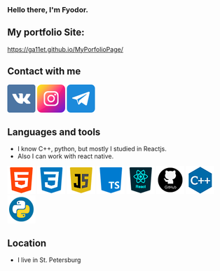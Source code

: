 ### Hello there, I'm Fyodor.

## My portfolio Site:
https://ga11et.github.io/MyPorfolioPage/

## Contact with me
[<img width='64px' src='https://raw.githubusercontent.com/Ga11et/Ga11et/main/icons/vkontakte.png' >][vk]
[<img width='64px' src='https://raw.githubusercontent.com/Ga11et/Ga11et/main/icons/instagram.png' >][insta]
[<img width='64px' src='https://raw.githubusercontent.com/Ga11et/Ga11et/main/icons/telegram.png' >][tg]

## Languages and tools
- I know C++, python, but mostly I studied in Reactjs.
- Also I can work with react native.

[<img width='64px' src='https://raw.githubusercontent.com/Ga11et/Ga11et/main/icons/html.png' >][html]
[<img width='64px' src='https://raw.githubusercontent.com/Ga11et/Ga11et/main/icons/css.png' >][css]
[<img width='64px' src='https://raw.githubusercontent.com/Ga11et/Ga11et/main/icons/js.png' >][js]
[<img width='64px' src='https://raw.githubusercontent.com/Ga11et/Ga11et/main/icons/ts.png' >][ts]
[<img width='64px' src='https://raw.githubusercontent.com/Ga11et/Ga11et/main/icons/react.png' >][react]
[<img width='64px' src='https://raw.githubusercontent.com/Ga11et/Ga11et/main/icons/github.png' >][github]
[<img width='64px' src='https://raw.githubusercontent.com/Ga11et/Ga11et/main/icons/c++.png' >][c++]
[<img width='64px' src='https://raw.githubusercontent.com/Ga11et/Ga11et/main/icons/python.png' >][python]

## Location
- I live in St. Petersburg


[vk]: https://vk.com/sivaburka
[insta]: https://www.instagram.com/sivayaburka
[tg]: https://t.me/Sivayaburka

[html]: https://ru.wikipedia.org/wiki/HTML
[css]: https://ru.wikipedia.org/wiki/CSS
[js]: https://ru.wikipedia.org/wiki/JavaScript
[ts]: https://www.typescriptlang.org/
[react]: https://reactjs.org/
[github]: https://github.com/
[c++]: https://ru.wikipedia.org/wiki/C%2B%2B
[python]: https://www.python.org/
